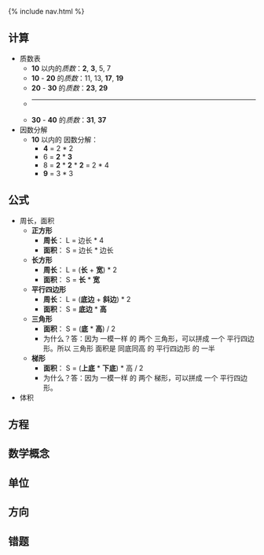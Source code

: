 {% include nav.html %}
## 计算
- 质数表
    * <span class="bg-color-pink">**10**</span> 以内的<span class='color-blue'>*质数*</span>：<span class="bg-color-pink">**2**</span>, <span class="bg-color-blue">**3**</span>, <span class="color-pink">5</span>, <span class="color-blue font-bold">7</span>
    * <span class="bg-color-pink">**10**</span> - <span class="bg-color-pink">**20**</span> 的<span class="color-blue">*质数*</span>：<span class="color-pink font-bold">11</span>, <span class="color-blue">13</span>, <span class="bg-color-pink">**17**</span>, <span class="bg-color-blue">**19**</span>
    * <span class="bg-color-pink">**20**</span> - <span class="bg-color-pink">**30**</span> 的<span class="color-blue">*质数*</span>：<span class="bg-color-pink">**23**</span>, <span class="bg-color-blue">**29**</span> 
    * ---------------
    * <span class="bg-color-pink">**30**</span> - <span class="bg-color-pink">**40**</span> 的<span class="color-blue">*质数*</span>：<span class="bg-color-pink">**31**</span>, <span class="bg-color-blue">**37**</span> 
- 因数分解
    * <span class='bg-color-pink'>**10**</span> 以内的 <span class='color-blue'>因数分解</span>：
        - <span class='bg-color-pink'>**4**</span> = <span class='color-blue font-bold'>2</span> * <span class='color-blue font-bold'>2</span>
        - <span class='color-blue font-bold'>6</span> = <span class='bg-color-pink'>**2**</span> * <span class='bg-color-pink'>**3**</span>
        - <span class='color-pink font-bold'>8</span> = <span class='bg-color-blue'>**2**</span> * <span class='bg-color-blue'>**2**</span> * <span class='bg-color-blue'>**2**</span> = <span class='color-pink font-bold'>2</span> * <span class='color-blue font-bold'>4</span>
        - <span class='bg-color-blue'>**9**</span> = <span class='color-pink font-bold'>3</span> * <span class='color-pink font-bold'>3</span>

## 公式
- 周长，面积
    * <span class='bg-color-pink'>**正方形**</span>
        - <span class='bg-color-blue'>**周长**</span>： <span class='color-pink font-bold'>L</span> = <span class='color-blue font-bold'>边长</span> * 4
        - <span class='bg-color-blue'>**面积**</span>： <span class='color-pink font-bold'>S</span> = <span class='color-blue font-bold'>边长</span> * <span class='color-blue font-bold'>边长</span>
    * <span class='bg-color-pink'>**长方形**</span>
        - <span class='bg-color-blue'>**周长**</span>： <span class='color-pink font-bold'>L</span> = (<span class='bg-color-blue'>**长**</span> + <span class='bg-color-pink'>**宽**</span>) * 2
        - <span class='bg-color-blue'>**面积**</span>： <span class='color-pink font-bold'>S</span> = <span class='bg-color-blue'>**长**</span> * <span class='bg-color-pink'>**宽**</span>
    * <span class='bg-color-pink'>**平行四边形**</span>
        - <span class='bg-color-blue'>**周长**</span>： <span class='color-pink font-bold'>L</span> = (<span class='bg-color-blue'>**底边**</span> + <span class='bg-color-pink'>**斜边**</span>) * 2
        - <span class='bg-color-blue'>**面积**</span>： <span class='color-pink font-bold'>S</span> = <span class='bg-color-blue'>**底边**</span> * <span class='bg-color-pink'>**高**</span>
    * <span class='bg-color-pink'>**三角形**</span>
        - <span class='bg-color-blue'>**面积**</span>： <span class='color-pink font-bold'>S</span> = (<span class='bg-color-blue'>**底**</span> * <span class='bg-color-pink'>**高**</span>) / 2
        - <span class='color-pink font-bold'>为什么</span>？答：因为 <span class='color-red font-bold'>一模一样</span> 的 <span class='color-blue font-bold'>两个</span> <span class='color-pink font-bold'>三角形</span>，可以拼成 <span class='color-blue font-bold'>一个</span> <span class='color-pink font-bold'>平行四边形</span>。所以 <span class='color-pink font-bold'>三角形</span> 面积是 <span class='color-red font-bold'>同底同高</span> 的 <span class='color-pink font-bold'>平行四边形</span> 的 <span class='color-red font-bold'>一半</span>
    * <span class='bg-color-pink'>**梯形**</span>
        - <span class='bg-color-blue'>**面积**</span>： <span class='color-pink font-bold'>S</span> = (<span class='bg-color-blue'>**上底**</span> * <span class='bg-color-pink'>**下底**</span>) * <span class='color-blue font-bold'>高</span> / 2
        - <span class='color-pink font-bold'>为什么</span>？答：因为 <span class='color-red font-bold'>一模一样</span> 的 <span class='color-blue font-bold'>两个</span> <span class='color-pink font-bold'>梯形</span>，可以拼成 <span class='color-blue font-bold'>一个</span> <span class='color-pink font-bold'>平行四边形</span>。
- 体积

## 方程

## 数学概念

## 单位

## 方向

## 错题
